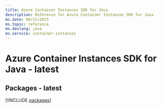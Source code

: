 ```yaml
---
title: Azure Container Instances SDK for Java
description: Reference for Azure Container Instances SDK for Java
ms.date: 09/11/2025
ms.topic: reference
ms.devlang: java
ms.service: container-instances
---
```

# Azure Container Instances SDK for Java - latest
## Packages - latest
[!INCLUDE [packages](container-instances-index.md)]